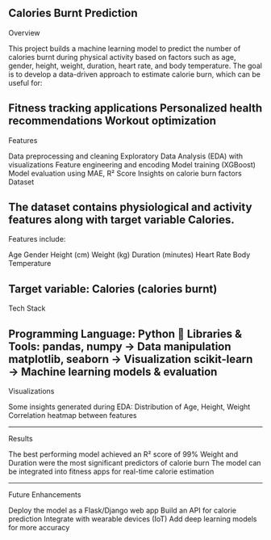 Calories Burnt Prediction 
-------------------------
Overview

This project builds a machine learning model to predict the number of calories burnt during physical activity based on factors such as age, gender, height, weight, duration, heart rate, and body temperature.
The goal is to develop a data-driven approach to estimate calorie burn, which can be useful for:

Fitness tracking applications
Personalized health recommendations
Workout optimization
---------------------------------------------------------------------------------------------------------------------------------------------------------------------------------------------------------------------------
Features

Data preprocessing and cleaning
Exploratory Data Analysis (EDA) with visualizations
Feature engineering and encoding
Model training (XGBoost)
Model evaluation using MAE, R² Score
Insights on calorie burn factors
Dataset

The dataset contains physiological and activity features along with target variable Calories.
-------------------------------------------------------------------------------------------------------------------------------------------------------------------------------------------------------------------------------
Features include:

Age
Gender
Height (cm)
Weight (kg)
Duration (minutes)
Heart Rate
Body Temperature

Target variable:
Calories (calories burnt)
--------------------------------------------------------------------------------------------------------------------------------------------------------------------------------------------------------------------------------
Tech Stack

Programming Language: Python 🐍
Libraries & Tools:
pandas, numpy → Data manipulation
matplotlib, seaborn → Visualization
scikit-learn → Machine learning models & evaluation
----------------------------------------------------------------------------------------------------------------------------------------------------------------------------------------------------------------------------
Visualizations

Some insights generated during EDA:
Distribution of Age, Height, Weight
Correlation heatmap between features

-------------------------------------------------------------------------------------------------------------------------------------------------------------------------------------------------------------------------------
Results

The best performing model achieved an R² score of 99%
Weight and Duration were the most significant predictors of calorie burn
The model can be integrated into fitness apps for real-time calorie estimation

----------------------------------------------------------------------------------------------------------------------------------------------------------------------------------------------------------------------------

Future Enhancements

Deploy the model as a Flask/Django web app
Build an API for calorie prediction
Integrate with wearable devices (IoT)
Add deep learning models for more accuracy
